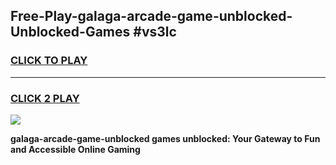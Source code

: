 
## Free-Play-galaga-arcade-game-unblocked-Unblocked-Games #vs3lc
<h3>
<a href="https://news.freeplayer.one?title=galaga-arcade-game-unblocked&ref=8M">CLICK TO PLAY</a></h3>
<hr>

<h3>
<a href="https://news.freeplayer.one?title=galaga-arcade-game-unblocked&ref=8M">CLICK 2 PLAY</a>
  
</h3>

<a href="https://news.freeplayer.one?title=galaga-arcade-game-unblocked&ref=8M"><img src="https://clearcache.store/games.png"></a>


**galaga-arcade-game-unblocked games unblocked: Your Gateway to Fun and Accessible Online Gaming**
